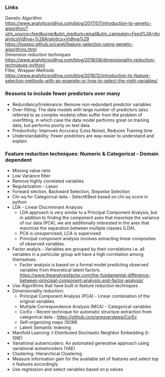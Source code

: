 ### Links
Genetic Algorithm https://www.analyticsvidhya.com/blog/2017/07/introduction-to-genetic-algorithm/?utm_source=feedburner&utm_medium=email&utm_campaign=Feed%3A+AnalyticsVidhya+%28Analytics+Vidhya%29 <br/>
https://topepo.github.io/caret/feature-selection-using-genetic-algorithms.html <br/>
Dimension reduction techniques https://www.analyticsvidhya.com/blog/2018/08/dimensionality-reduction-techniques-python/ <br/>
Filter, Wrapper Methods https://www.analyticsvidhya.com/blog/2016/12/introduction-to-feature-selection-methods-with-an-example-or-how-to-select-the-right-variables/ <br/>

### Reasons to include fewer predictors over many
* Redundancy/Irrelevance: Remove non-redundant predictor variables
* Over-fitting: The data models with large number of predictors (also referred to as complex models) often suffer from the problem of overfitting, in which case the data model performs great on training data, but performs poorly on test data.
* Productivity: Improves Accuracy (Less Noise), Reduces Training time
* Understandability: Fewer predictors are way easier to understand and explain

### Feature reduction techniques: Numeric & Categorical - Domain dependent
* Missing value ratio
* Low Variance filter
* Remove highly correlated variables
* Regularization - Lasso
* Forward slection, Backward Selection, Stepwise Selection
* Chi-sq for Categorical data - SelectKBest based on chi-sq score in python 
* LDA - Linear Discriminant Analysis 
  * LDA approach is very similar to a Principal Component Analysis, but in addition to finding the component axes that maximize the variance of our data (PCA), we are additionally interested in the axes that maximize the separation between multiple classes (LDA).
  * PCA is unsupervised, LCA is supervised
  * Principal component analysis involves extracting linear composites of observed variables.
* Factor analyis - Variables are grouped by their correlations i.e. all variables in a particular group will have a high correlation among themselves.
  * Factor analysis is based on a formal model predicting observed variables from theoretical latent factors. https://www.theanalysisfactor.com/the-fundamental-difference-between-principal-component-analysis-and-factor-analysis/
* Use Algorithms that have built in feature reduction techniques
* Dimensionality reduction: 
  * Principal Component Analysis (PCA) - Linear combination of the original variables
  * Multiple Correspondence Analysis (MCA) - Categorical variables
  * CorEx - Recent technique for automatic structure extraction from categorical data - https://github.com/gregversteeg/CorEx
  * Self-organizing maps (SOM)
  * Latent Semantic Indexing
* Manifold Learning: t-Distributed Stochastic Neighbor Embedding (t-SNE)
* Variational autoencoders: An automated generative approach using variational autoencoders (VAE)
* Clustering: Hierarchical Clustering
* Measure information gain for the available set of features and select top n features accordingly
* Use regression and select variables based on p values






